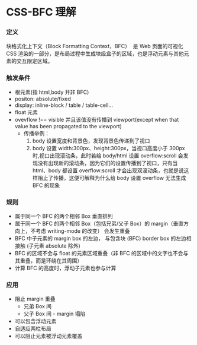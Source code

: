 # CSS-BFC 理解

### 定义

块格式化上下文（Block Formatting Context，BFC）  是 Web 页面的可视化 CSS 渲染的一部分，是布局过程中生成块级盒子的区域，也是浮动元素与其他元素的交互限定区域。

### 触发条件

- 根元素(指 html,body 并非 BFC)
- positon: absolute/fixed
- display: inline-block / table / table-cell...
- float 元素
- ovevflow !== visible 并且该值没有传播到 viewport(except when that value has been propagated to the viewport)
  - 传播举例：
    1. body 设置宽度和背景色，发现背景色传递到了视口
    2. body 设置 width:300px、height:300px，当视口高度小于 300px 时,视口出现滚动条，此时若给 body/html 设置 overflow:scroll 会发现没有出现新的滚动条，因为它们的设置传播到了视口，只有当 html、body 都设置 overflow:scroll 才会出现双滚动条，也就是说这样阻止了传播，这便可解释为什么给 body 设置 overflow 无法生成 BFC 的现象

### 规则

- 属于同一个 BFC 的两个相邻 Box 垂直排列
- 属于同一个 BFC 的两个相邻 Box（包括兄弟/父子 Box）的 margin（垂直方向上，不考虑 writing-mode 的改变） 会发生重叠
- BFC 中子元素的 margin box 的左边， 与包含块 (BFC) border box 的左边相接触 (子元素 absolute 除外)
- BFC 的区域不会与 float 的元素区域重叠（非 BFC 的区域中的文字也不会与其重叠，而是环绕在其周围）
- 计算 BFC 的高度时，浮动子元素也参与计算

### 应用

- 阻止 margin 重叠
  - 兄弟 Box 间
  - 父子 Box 间 - margin 塌陷
- 可以包含浮动元素
- 自适应两栏布局
- 可以阻止元素被浮动元素覆盖
